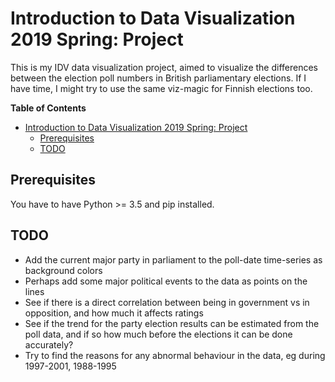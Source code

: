 # Introduction to Data Visualization 2019 Spring: Project

This is my IDV data visualization project, aimed to visualize the differences between the election poll numbers in British parliamentary elections. If I have time, I might try to use the same viz-magic for Finnish elections too.

**Table of Contents**

<!-- toc -->
- [Introduction to Data Visualization 2019 Spring: Project](#introduction-to-data-visualization-2019-spring-project)
  - [Prerequisites](#prerequisites)
  - [TODO](#todo)
<!-- tocstop -->

## Prerequisites

You have to have Python >= 3.5 and pip installed.

## TODO

* Add the current major party in parliament to the poll-date time-series as background colors
* Perhaps add some major political events to the data as points on the lines
* See if there is a direct correlation between being in government vs in opposition, and how much it affects ratings
* See if the trend for the party election results can be estimated from the poll data, and if so how much before the elections it can be done accurately?
* Try to find the reasons for any abnormal behaviour in the data, eg during 1997-2001, 1988-1995